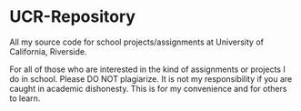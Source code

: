 UCR-Repository
==============

All my source code for school projects/assignments at University of California, Riverside. 

For all of those who are interested in the kind of assignments or projects I do in school.
Please DO NOT plagiarize. 
It is not my responsibility if you are caught in academic dishonesty. 
This is for my convenience and for others to learn. 
